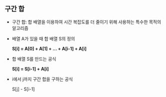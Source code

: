 ## 구간 합

- 구간 합: 합 배열을 이용하여 시간 복잡도를 더 줄이기 위해 사용하는 특수한 목적의 알고리즘


- 배열 A가 있을 때 합 배열 S의 정의

  **S[i] = A[0] + A[1] + … + A[i-1] + A[i]**

- 합 배열 S를 만드는 공식

  **S[i] = S[i-1] + A[i]**

- i에서 j까지 구간 합을 구하는 공식

  S[j] - S[i-1]
